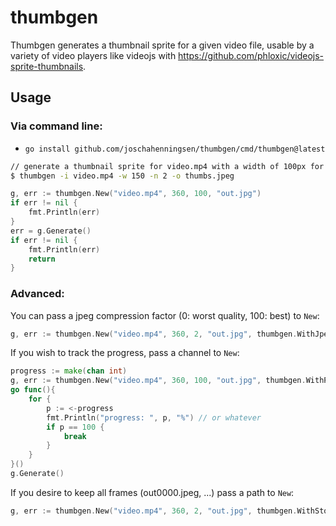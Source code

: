 # thumbgen

Thumbgen generates a thumbnail sprite for a given video file, usable by a variety of video players like videojs with https://github.com/phloxic/videojs-sprite-thumbnails.

## Usage

### Via command line:
- `go install github.com/joschahenningsen/thumbgen/cmd/thumbgen@latest`
```bash
// generate a thumbnail sprite for video.mp4 with a width of 100px for every 2 seconds:
$ thumbgen -i video.mp4 -w 150 -n 2 -o thumbs.jpeg
```

```go
g, err := thumbgen.New("video.mp4", 360, 100, "out.jpg")
if err != nil {
	fmt.Println(err)
}
err = g.Generate()
if err != nil {
	fmt.Println(err)
	return
}
```

### Advanced: 

You can pass a jpeg compression factor (0: worst quality, 100: best) to `New`:

```go
g, err := thumbgen.New("video.mp4", 360, 2, "out.jpg", thumbgen.WithJpegCompression(90))
```

If you wish to track the progress, pass a channel to `New`:

```go
progress := make(chan int)
g, err := thumbgen.New("video.mp4", 360, 100, "out.jpg", thumbgen.WithProgressChan(&progress))
go func(){
	for {
		p := <-progress
		fmt.Println("progress: ", p, "%") // or whatever
		if p == 100 {
			break
		}
	}
}()
g.Generate()
```

If you desire to keep all frames (out0000.jpeg, ...) pass a path to `New`:


```go
g, err := thumbgen.New("video.mp4", 360, 2, "out.jpg", thumbgen.WithStoreSingleFrames("/tmp"))
```